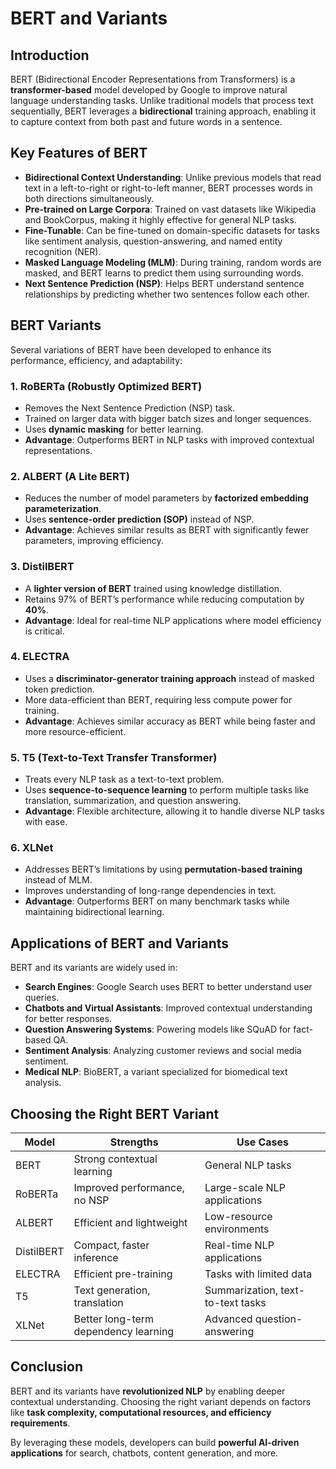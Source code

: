# BERT and Variants

## Introduction

BERT (Bidirectional Encoder Representations from Transformers) is a **transformer-based** model developed by Google to improve natural language understanding tasks. Unlike traditional models that process text sequentially, BERT leverages a **bidirectional** training approach, enabling it to capture context from both past and future words in a sentence.

## Key Features of BERT

- **Bidirectional Context Understanding**: Unlike previous models that read text in a left-to-right or right-to-left manner, BERT processes words in both directions simultaneously.
- **Pre-trained on Large Corpora**: Trained on vast datasets like Wikipedia and BookCorpus, making it highly effective for general NLP tasks.
- **Fine-Tunable**: Can be fine-tuned on domain-specific datasets for tasks like sentiment analysis, question-answering, and named entity recognition (NER).
- **Masked Language Modeling (MLM)**: During training, random words are masked, and BERT learns to predict them using surrounding words.
- **Next Sentence Prediction (NSP)**: Helps BERT understand sentence relationships by predicting whether two sentences follow each other.

## BERT Variants

Several variations of BERT have been developed to enhance its performance, efficiency, and adaptability:

### **1. RoBERTa (Robustly Optimized BERT)**

- Removes the Next Sentence Prediction (NSP) task.
- Trained on larger data with bigger batch sizes and longer sequences.
- Uses **dynamic masking** for better learning.
- **Advantage**: Outperforms BERT in NLP tasks with improved contextual representations.

### **2. ALBERT (A Lite BERT)**

- Reduces the number of model parameters by **factorized embedding parameterization**.
- Uses **sentence-order prediction (SOP)** instead of NSP.
- **Advantage**: Achieves similar results as BERT with significantly fewer parameters, improving efficiency.

### **3. DistilBERT**

- A **lighter version of BERT** trained using knowledge distillation.
- Retains 97% of BERT’s performance while reducing computation by **40%**.
- **Advantage**: Ideal for real-time NLP applications where model efficiency is critical.

### **4. ELECTRA**

- Uses a **discriminator-generator training approach** instead of masked token prediction.
- More data-efficient than BERT, requiring less compute power for training.
- **Advantage**: Achieves similar accuracy as BERT while being faster and more resource-efficient.

### **5. T5 (Text-to-Text Transfer Transformer)**

- Treats every NLP task as a text-to-text problem.
- Uses **sequence-to-sequence learning** to perform multiple tasks like translation, summarization, and question answering.
- **Advantage**: Flexible architecture, allowing it to handle diverse NLP tasks with ease.

### **6. XLNet**

- Addresses BERT’s limitations by using **permutation-based training** instead of MLM.
- Improves understanding of long-range dependencies in text.
- **Advantage**: Outperforms BERT on many benchmark tasks while maintaining bidirectional learning.

## Applications of BERT and Variants

BERT and its variants are widely used in:

- **Search Engines**: Google Search uses BERT to better understand user queries.
- **Chatbots and Virtual Assistants**: Improved contextual understanding for better responses.
- **Question Answering Systems**: Powering models like SQuAD for fact-based QA.
- **Sentiment Analysis**: Analyzing customer reviews and social media sentiment.
- **Medical NLP**: BioBERT, a variant specialized for biomedical text analysis.

## Choosing the Right BERT Variant

| Model | Strengths | Use Cases |
|-------|----------|----------|
| BERT | Strong contextual learning | General NLP tasks |
| RoBERTa | Improved performance, no NSP | Large-scale NLP applications |
| ALBERT | Efficient and lightweight | Low-resource environments |
| DistilBERT | Compact, faster inference | Real-time NLP applications |
| ELECTRA | Efficient pre-training | Tasks with limited data |
| T5 | Text generation, translation | Summarization, text-to-text tasks |
| XLNet | Better long-term dependency learning | Advanced question-answering |

## Conclusion

BERT and its variants have **revolutionized NLP** by enabling deeper contextual understanding. Choosing the right variant depends on factors like **task complexity, computational resources, and efficiency requirements**.

By leveraging these models, developers can build **powerful AI-driven applications** for search, chatbots, content generation, and more.
